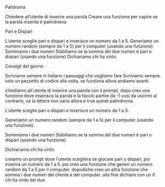 Palidroma

Chiedere all’utente di inserire una parola
Creare una funzione per capire se la parola inserita è palindroma

Pari e Dispari

L’utente sceglie pari o dispari e inserisce un numero da 1 a 5.
Generiamo un numero random (sempre da 1 a 5) per il computer (usando una funzione).
Sommiamo i due numeri Stabiliamo se la somma dei due numeri è pari o dispari (usando una funzione)
Dichiariamo chi ha vinto.

Consigli del giorno

Scriviamo sempre in italiano i passaggi che vogliamo fare
Scriviamo sempre solo un pezzetto di codice alla volta, se funziona allora andiamo avanti.

<!-- ? SCOMPONIAMO IL PRIMO ESERCIZIO -->

 <!-- Chiedere all’utente di inserire una parola
Creare una funzione per capire se la parola inserita è palindroma -->

chiediamo all'utente di inserire una parola con il prompt,
dopo creo una funzione dove inserisco la parola e la faccio partire da -1 cosi da uscirmi al contrario, se la lettera non varia allora e true quindi palindroma.

<!-- ? SCOMPONIAMO IL SECONDO ESERCIZIO -->

L’utente sceglie pari o dispari e inserisce un numero da 1 a 5.

Generiamo un numero random (sempre da 1 a 5) per il computer (usando una funzione).

Sommiamo i due numeri Stabiliamo se la somma dei due numeri è pari o dispari (usando una funzione)

Dichiariamo chi ha vinto.

creiamo un prompt dove l'utente scegliera se giocare pari o dispari, poi inserira un numero da 1 a 5.
poi creo una funzione che generi un numero random da 1 a 5 per il computer.
dopodiche creo un altra funzione che somma i due numeri del cliente e del computer.
alla fine dichiaro con un if chi ha vinto dei due 


